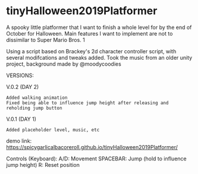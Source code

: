 # tinyHalloween2019Platformer
A spooky little platformer that I want to finish a whole level for by the end of October for Halloween. Main features I want to implement are not to dissimilar to Super Mario Bros. 1

Using a script based on Brackey's 2d character controller script, with several modifcations and tweaks added.
Took the music from an older unity project, background made by @moodycoodies

VERSIONS:

V.0.2 (DAY 2)

    Added walking animation
    Fixed being able to influence jump height after releasing and reholding jump button

V.0.1 (DAY 1)

    Added placeholder level, music, etc

demo link:
https://spicygarlicalbacoreroll.github.io/tinyHalloween2019Platformer/

Controls (Keyboard):
    A/D: Movement
    SPACEBAR: Jump (hold to influence jump height)
    R: Reset position
